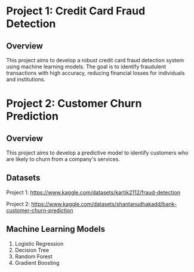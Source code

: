 # Project 1: Credit Card Fraud Detection
## Overview
This project aims to develop a robust credit card fraud detection system using machine learning models. The goal is to identify fraudulent transactions with high accuracy, reducing financial losses for individuals and institutions.
# Project 2: Customer Churn Prediction
## Overview
This project aims to develop a predictive model to identify customers who are likely to churn from a company's services.
## Datasets
Project 1: https://www.kaggle.com/datasets/kartik2112/fraud-detection

Project 2: https://www.kaggle.com/datasets/shantanudhakadd/bank-customer-churn-prediction

## Machine Learning Models
1. Logistic Regression
2. Decision Tree
3. Random Forest
4. Gradient Boosting

